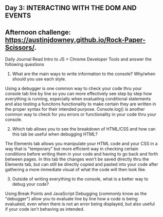 ## Day 3: INTERACTING WITH THE DOM AND EVENTS

## Afternoon challenge: https://austinjdowney.github.io/Rock-Paper-Scissors/.

Daily Journal
Read Intro to JS > Chrome Developer Tools and answer the following questions
1. What are the main ways to write information to the console? Why/when should you use each style.

Using a debugger is one common way to check your code thru your console tab line by line so you can more effectively see step by step how everything is running, especially when evaluating conditional statements and also testing a funcitons functionality to make certain they are written in the proper syntax for their intended purpose. Console.log() is another common way to check for you errors or functionality in your code thru your console.

2. Which tab allows you to see the breakdown of HTML/CSS and how can this tab be useful when debugging HTML?

The Elements tab allows you manipulate your HTML code and your CSS in a way that is "temporary" but more efficient way in checking certain conditions before writing them in your code and having to go back and forth between pages. In this tab the changes won't be saved directly thru the Elements tab, but can still be directly copied and pasted into your code after gathering a more immediate visual of what the code will then look like. 

3. Outside of writing everything to the console, what is a better way to debug your code?

Using Break Points and JavaScript Debugging (commonly know as the "debugger") allow you to evaluate line by line how a code is being evaluated, even when there is not an error being displayed, but also useful if your code isn't behaving as intended.